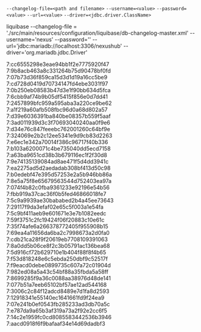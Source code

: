 
`--changelog-file=<path and filename>`
`--username=<value>`
`--password=<value>`
`--url=<value>`
`--driver=<jdbc.driver.ClassName>`





liquibase --changelog-file = './src/main/resources/configuration/liquibase/db-changelog-master.xml' --username='nexus' --password='' --url='jdbc:mariadb://localhost:3306/nexushub'
 --driver='org.mariadb.jdbc.Driver'

7:cc6555298e3eae94bb1f2e7775920f47
7:9b8acb463a8c331264b75d90478bf0fd
7:07b73d36f859ca15d3d1d19a16cc5be9
7:cd728d0419d70734147fd4ebe3031f97
7:0b250eb08583b47d3e1f90bb634d5fca
7:6cbb9af74b9b05df5415f856e0d7dd41
7:2457899bfc959a595aba3a220ce9be62
7:a1f219a60afb508fbc96d0a68d802a57
7:d39e6036391ba840be08357b559f5aaf
7:3ad011939d3c3f70693040240aa0f9e6
7:d34e76c847feeebc762001260c64bf9e
7:324069e2b2c12ee5341e9d9cb83d2263
7:e6ec1e342a70014f386c96717f40b336
7:b103a6200071c4be735040dd5ecd7158
7:a63ba9651cd38b3b679116ec1f2f30d8
7:9e74135139084ad8ae471f5d4dd3941c
7:ea2275ad5d2aedadab308bf413d50c98
7:b0edebf47e395d57253e2a5b946bb86a
7:8e5a75f8e65679563544d752403ea97a
7:074f4b82c0fba9361233e92196e54b56
7:fbb919a37cac36f0b5fed46866018fe7
7:5c9a9939ae30bababed2b4a45ee73643
7:29117f9da3efaf02e65c5f003a1e54fa
7:5c9bf411aeb9e601671e3e7b1082eedc
7:59f3751c2fc19424f06f20883c10e61c
7:35f74afe6a266378772405f955908b15
7:69ea4a11656da6ba2c7998673a2d0fa0
7:cdb21ca28f9f20619eb7708109391063
7:8a0dd5b06ce8f2c3b05791ac136bea68
7:5d916cf72b629710e1b404f88f8f4b65
7:f53d818248e6c5ebda250dbf9c52517f
7:f9eacd0debe0899735c607a72c01904d
7:982ed08a5a43c54bf88a35fbda5a58ff
7:8699285f9a36c0088aa38976d48de141
7:077b51a7eeb65102bf57ae12ad544168
7:3006c2c84f12adcd8489e7d1fa8d2593
7:12918341e55140ec1641661fd9f24ea9
7:07e241b0ef0543fb285233ad3db70a5c
7:e787da9a65b3af319a73a2f92e2cc6f5
7:14c2e1959fc0cd8085583442536b3946
7:aacd0918f6f9bafaaf34e14d69dadbf3